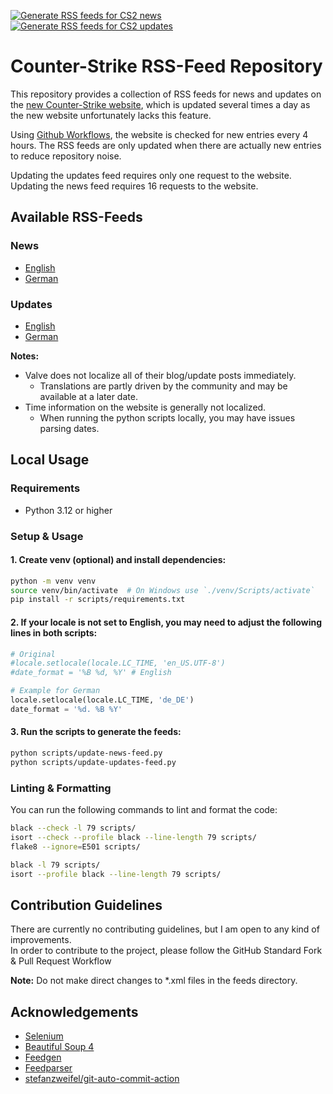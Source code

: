 [![Generate RSS feeds for CS2 news](https://github.com/IceQ1337/CS2-RSS-Feed/actions/workflows/generate-news-feed.yaml/badge.svg)](https://github.com/IceQ1337/CS2-RSS-Feed/actions/workflows/generate-news-feed.yaml) [![Generate RSS feeds for CS2 updates](https://github.com/IceQ1337/CS2-RSS-Feed/actions/workflows/generate-updates-feed.yaml/badge.svg)](https://github.com/IceQ1337/CS2-RSS-Feed/actions/workflows/generate-updates-feed.yaml)

# Counter-Strike RSS-Feed Repository
This repository provides a collection of RSS feeds for news and updates on the [new Counter-Strike website](https://counter-strike.net), which is updated several times a day as the new website unfortunately lacks this feature.  

Using [Github Workflows](https://docs.github.com/en/actions/using-workflows), the website is checked for new entries every 4 hours. The RSS feeds are only updated when there are actually new entries to reduce repository noise.  

Updating the updates feed requires only one request to the website.  
Updating the news feed requires 16 requests to the website.  

## Available RSS-Feeds
### News
-  [English](https://raw.githubusercontent.com/IceQ1337/CS-RSS-Feed/master/feeds/news-feed-en.xml)
-  [German](https://raw.githubusercontent.com/IceQ1337/CS-RSS-Feed/master/feeds/news-feed-de.xml)

### Updates
-  [English](https://raw.githubusercontent.com/IceQ1337/CS-RSS-Feed/master/feeds/updates-feed-en.xml)
-  [German](https://raw.githubusercontent.com/IceQ1337/CS-RSS-Feed/master/feeds/updates-feed-de.xml)

**Notes:**
- Valve does not localize all of their blog/update posts immediately.
  - Translations are partly driven by the community and may be available at a later date.
- Time information on the website is generally not localized.
  - When running the python scripts locally, you may have issues parsing dates.

## Local Usage

### Requirements
- Python 3.12 or higher

### Setup & Usage

#### 1. Create venv (optional) and install dependencies:

```bash
python -m venv venv
source venv/bin/activate  # On Windows use `./venv/Scripts/activate`
pip install -r scripts/requirements.txt
```

#### 2. If your locale is not set to English, you may need to adjust the following lines in both scripts:

```python
# Original
#locale.setlocale(locale.LC_TIME, 'en_US.UTF-8')
#date_format = '%B %d, %Y' # English

# Example for German
locale.setlocale(locale.LC_TIME, 'de_DE')
date_format = '%d. %B %Y'
```

#### 3. Run the scripts to generate the feeds:

```bash
python scripts/update-news-feed.py
python scripts/update-updates-feed.py
```

### Linting & Formatting

You can run the following commands to lint and format the code:

```bash
black --check -l 79 scripts/
isort --check --profile black --line-length 79 scripts/
flake8 --ignore=E501 scripts/
```

```bash
black -l 79 scripts/
isort --profile black --line-length 79 scripts/
```

## Contribution Guidelines
There are currently no contributing guidelines, but I am open to any kind of improvements.  
In order to contribute to the project, please follow the GitHub Standard Fork & Pull Request Workflow  

**Note:** Do not make direct changes to *.xml files in the feeds directory.

## Acknowledgements
- [Selenium](https://github.com/SeleniumHQ/selenium)
- [Beautiful Soup 4](https://www.crummy.com/software/BeautifulSoup/)
- [Feedgen](https://feedgen.kiesow.be/)
- [Feedparser](https://github.com/kurtmckee/feedparser)
- [stefanzweifel/git-auto-commit-action](https://github.com/stefanzweifel/git-auto-commit-action)
